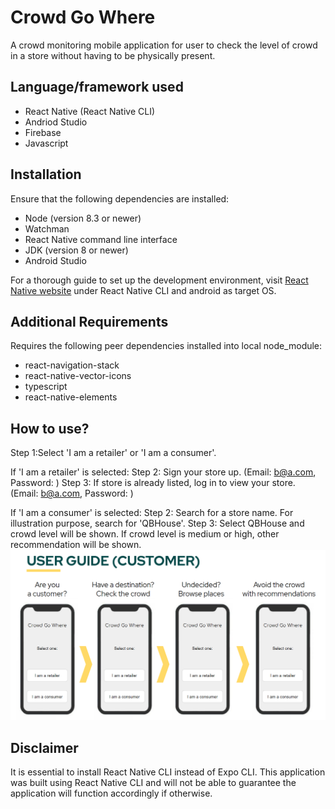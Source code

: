 # Crowd Go Where
A crowd monitoring mobile application for user to check the level of crowd in a store without having to be physically present. 

## Language/framework used
- React Native (React Native CLI)
- Andriod Studio
- Firebase
- Javascript

## Installation
Ensure that the following dependencies are installed:
- Node (version 8.3 or newer) 
- Watchman
- React Native command line interface
- JDK (version 8 or newer)
- Android Studio

For a thorough guide to set up the development environment, visit [React Native website](https://reactnative.dev/docs/environment-setup) under React Native CLI and android as target OS.

## Additional Requirements
Requires the following peer dependencies installed into local node_module:
- react-navigation-stack 
- react-native-vector-icons
- typescript
- react-native-elements

## How to use?
Step 1:Select 'I am a retailer' or 'I am a consumer'.

If 'I am a retailer' is selected:
Step 2: Sign your store up. (Email: b@a.com, Password: )
Step 3: If store is already listed, log in to view your store. (Email: b@a.com, Password: )

If 'I am a consumer' is selected:
Step 2: Search for a store name. For illustration purpose, search for 'QBHouse'.
Step 3: Select QBHouse and crowd level will be shown. If crowd level is medium or high, other recommendation will be shown.
![alt_text](https://github.com/gargipandkar/codeexp/blob/master/Resources/userguideC.PNG?raw=true)

## Disclaimer 
It is essential to install React Native CLI instead of Expo CLI. This application was built using React Native CLI and will not be able to guarantee the application will function accordingly if otherwise.
